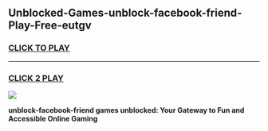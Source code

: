 
## Unblocked-Games-unblock-facebook-friend-Play-Free-eutgv
<h3>
<a href="https://premium76.site?title=unblock-facebook-friend&ref=18A1">CLICK TO PLAY</a></h3>
<hr>

<h3>
<a href="https://premium76.site?title=unblock-facebook-friend&ref=18A1">CLICK 2 PLAY</a>
  
</h3>

<a href="https://premium76.site?title=unblock-facebook-friend&ref=18A1"><img src="https://clearcache.store/games.png"></a>


**unblock-facebook-friend games unblocked: Your Gateway to Fun and Accessible Online Gaming**
